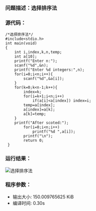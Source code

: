 ### 问题描述：选择排序法

### 源代码：
	/*选择排序法*/
	#include<stdio.h>
	int main(void)
	{
		int i,index,k,n,temp;
		int a[10];
		printf("Enter n:");
		scanf("%d",&n);
		printf("Enter %d integers:",n);
		for(i=0;i<n;i++){
			scanf("%d",&a[i]);
		}
		for(k=0;k<n-1;k++){
			index=k;
			for(i=k+1;i<n;i++)
				if(a[i]<a[index]) index=i;
			temp=a[index];
			a[index]=a[k];
			a[k]=temp;
		}
		printf("After scoted:");
			for(i=0;i<n;i++)
				printf("%d ",a[i]);
			printf("\n");
			return 0;
	 } 
### 运行结果：
![选择排序法](https://upload-images.jianshu.io/upload_images/6770220-edd069bfd21eda7e.png?imageMogr2/auto-orient/strip%7CimageView2/2/w/1240)



### 程序参数：
- 输出大小: 150.009765625 KiB
- 编译时间: 0.30s